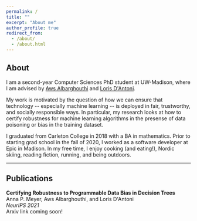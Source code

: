 ```yaml
---
permalink: /
title: ""
excerpt: "About me"
author_profile: true
redirect_from: 
  - /about/
  - /about.html
---
```


About
------
I am a second-year Computer Sciences PhD student at UW-Madison, where I am advised by [Aws Albarghouthi](http://pages.cs.wisc.edu/~aws/) and [Loris D'Antoni](https://pages.cs.wisc.edu/~loris/). 

My work is motivated by the question of how we can ensure that technology -- especially machine learning -- is deployed in fair, trustworthy, and socially responsible ways. In particular, my research looks at how to certify robustness for machine learning algorithms in the presense of data poisoning or bias in the training dataset. 

I graduated from Carleton College in 2018 with a BA in mathematics. Prior to starting grad school in the fall of 2020, I worked as a software developer at Epic in Madison. In my free time, I enjoy cooking (and eating!), Nordic skiing, reading fiction, running, and being outdoors. 

-----
## Publications
**Certifying Robustness to Programmable Data Bias in Decision Trees** <br/>
Anna P. Meyer, Aws Albarghouthi, and Loris D'Antoni <br/>
*NeurIPS 2021*<br/>
Arxiv link coming soon!